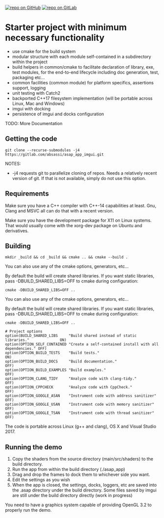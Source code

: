 [![repo on GitHub](https://img.shields.io/badge/repo-GitHub-brightgreen.svg)](https://github.com/abdes/asap_app_imgui)
[![repo on GitLab](https://img.shields.io/badge/repo-GitLab-brightgreen.svg)](https://gitlab.com/absassi/asap_app_imgui)

# Starter project with minimum necessary functionality
  - use cmake for the build system
  - modular structure with each module self-contained in a subdirectory within
    the project
  - build helpers in common/cmake to facilitate declaration of library, exe,
    test modules, for the end-to-end lifecycle including doc generation, test,
    packaging etc...
  - common facilities (common module) for platform specifics, assertions
    support, logging
  - unit testing with Catch2
  - backported C++17 filesystem implementation (will be portable across Linux, Mac
    and Windows)
  - imgui with docking
  - persistence of imgui and docks configuration


TODO: More Documentation

## Getting the code
```
git clone --recurse-submodules -j4 https://gitlab.com/absassi/asap_app_imgui.git
```

NOTES:
  - -j4 requests git to parallelize cloning of repos. Needs a relatively recent version 
    of git. If that is not available, simply do not use this option.

## Requirements
Make sure you have a C++ compiler with C++-14 capabilities at least. Gnu, Clang and MSVC
all can do that with a recent version.

Make sure you have the development package for X11 on Linux systems. That would usually
come with the xorg-dev package on Ubuntu and derivatives.


## Building
```
mkdir _build && cd _build && cmake .. && cmake --build .
```
You can also use any of the cmake options, generators, etc...

By default the build will create shared libraries. If you want static libraries, pass
-DBUILD_SHARED_LIBS=OFF to cmake during configuration:
```
cmake -DBUILD_SHARED_LIBS=OFF ..
```

You can also use any of the cmake options, generators, etc...

By default the build will create shared libraries. If you want static libraries, pass
-DBUILD_SHARED_LIBS=OFF to cmake during configuration:
```
cmake -DBUILD_SHARED_LIBS=OFF ..
```


```
# Project options
option(BUILD_SHARED_LIBS     "Build shared instead of static libraries."              ON)
option(OPTION_SELF_CONTAINED "Create a self-contained install with all dependencies." OFF)
option(OPTION_BUILD_TESTS    "Build tests."                                           ON)
option(OPTION_BUILD_DOCS     "Build documentation."                                   OFF)
option(OPTION_BUILD_EXAMPLES "Build examples."                                        OFF)
option(OPTION_CLANG_TIDY     "Analyze code with clang-tidy."                          OFF)
option(OPTION_CPPCHECK       "Analyze code with CppCheck."                            OFF)
option(OPTION_GOOGLE_ASAN    "Instrument code with address sanitizer"                 OFF)
option(OPTION_GOOGLE_USAN    "Instrument code with memory sanitizer"                  OFF)
option(OPTION_GOOGLE_TSAN    "Instrument code with thread sanitizer"                  OFF)
```

The code is portable across Linux (g++ and clang), OS X and Visual Studio 2017.

## Running the demo

1. Copy the shaders from the source directory (main/src/shaders) to the build
   directory.
2. Run the app from within the build directory (./asap_app)
3. Drag and drop the frames to dock them to whichever side you want.
4. Edit the settings as you wish
4. When the app is closed, the settings, docks, loggers, etc are saved into
   the .asap directory under the build directory. Some files saved by imgui
   are still under the build directory directly (work in progress)

You need to have a graphics system capable of providing OpenGL 3.2 to properly run the
demo.
